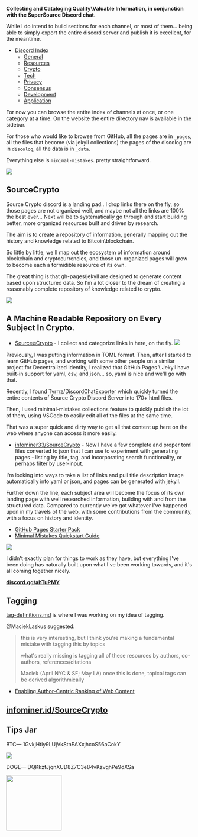 **Collecting and Cataloging Quality\Valuable Information, in conjunction with the SuperSource Discord chat.**

While I do intend to build sections for each channel, or most of them... being able to simply export the entire discord server and publish it is excellent, for the meantime.

* [Discord Index](https://infominer.id/SourceCrypto/discolog/)
  * [General](https://infominer.id/SourceCrypto/discolog/general/)
  * [Resources](https://infominer.id/SourceCrypto/discolog/resources/)
  * [Crypto](https://infominer.id/SourceCrypto/discolog/crypto/)
  * [Tech](https://infominer.id/SourceCrypto/discolog/tech/)
  * [Privacy](https://infominer.id/SourceCrypto/discolog/privacy/)
  * [Consensus](https://infominer.id/SourceCrypto/discolog/consensus/)
  * [Development](https://infominer.id/SourceCrypto/discolog/development/)
  * [Application](https://infominer.id/SourceCrypto/discolog/application/)

For now you can browse the entire index of channels at once, or one category at a time. On the website the entire directory nav is available in the sidebar.


For those who would like to browse from GitHub, all the pages are in `_pages`, all the files that become (via jekyll collections) the pages of the discolog are in `discolog`, all the data is in `_data`.  

Everything else is `minimal-mistakes`. pretty straightforward.


![](https://infominer.id/SourceCrypto/images/source-crypto-gh-og.png)

## SourceCrypto

Source Crypto discord is a landing pad.. I drop links there on the fly, so those pages are not organized well, and maybe not all the links are 100% the best ever... Next will be to systematically go through and start building better, more organized resources built and driven by research.

The aim is to create a repository of information, generally mapping out the history and knowledge related to Bitcoin\blockchain.

So little by little, we'll map out the ecosystem of information around blockchain and cryptocurrencies, and those un-organized pages will grow to become each a formidible resource of its own.

The great thing is that gh-pages\jekyll are designed to generate content based upon structured data. So I'm a lot closer to the dream of creating a reasonably complete repository of knowledge related to crypto.


![](https://infominer.id/SourceCrypto/images/Square-Crypto.png)

## A Machine Readable Repository on Every Subject In Crypto.


* [Source⧉Crypto](https://discord.gg/ahTuPMY) - I collect and categorize links in here, on the fly.
![](https://i.imgur.com/hLOk7yL.png)

Previously, I was putting information in TOML format. Then, after I started to learn GitHub pages, and working with some other people on a similar project for Decentralized Identity, I realized that GitHub Pages \ Jekyll have built-in support for yaml, csv, and json... so, yaml is nice and we'll go with that. 

Recently, I found [Tyrrrz/DiscordChatExporter](https://github.com/Tyrrrz/DiscordChatExporter/issues/75) which quickly turned the entire contents of Source Crypto Discord Server into 170+ html files. 

Then, I used minimal-mistakes collections feature to quickly publish the lot of them, using VSCode to easily edit all of the files at the same time.

 That was a super quick and dirty way to get all that content up here on the web where anyone can access it more easily.


* [infominer33/SourceCrypto](https://github.com/infominer33/SourceCrypto/_data/toml) -  Now I have a few complete and proper toml files converted to json that I can use to experiment with generating pages - listing by title, tag, and incorporating search functionality, or perhaps filter by user-input.

I'm looking into ways to take a list of links and pull title description image automatically into yaml or json, and pages can be generated with jekyll.

Further down the line, each subject area will become the focus of its own landing page with well researched information, building with and from the structured data. Compared to currently we've got whatever I've happened upon in my travels of the web, with some contributions from the community, with a focus on history and identity. 

* [GitHub Pages Starter Pack](https://infominer.id/gh-pages-starter-pack.html)
* [Minimal Mistakes Quickstart Guide](https://mmistakes.github.io/minimal-mistakes/docs/quick-start-guide/)


![](https://i.imgur.com/pYydLx7.png)

I didn't exactly plan for things to work as they have, but everything I've been doing has naturally built upon what I've been working towards, and it's all coming together nicely. 

<b><a href="https://discord.gg/ahTuPMY" target="_blank">discord.gg/ahTuPMY</a></b>

## Tagging

[tag-definitions.md](/tag-definitions/) is where I was working on my idea of tagging.

@MaciekLaskus suggested:
>this is very interesting, but I think you're making a fundamental mistake with tagging this by topics
>
>what's really missing is tagging all of these resources by authors, co-authors, references/citations
>
> Maciek (April NYC & SF; May LA)
 once this is done, topical tags can be derived algorithmically
* [Enabling Author-Centric Ranking of Web Content](http://citeseerx.ist.psu.edu/viewdoc/download?doi=10.1.1.397.8960&rep=rep1&type=pdf)

## <a href="https://infominer.id/SourceCrypto">infominer.id/SourceCrypto</a>

## Tips Jar 

BTC— 1GvkjHtiy9LUjVkStnEAXxjhcoS56aCokY

![](https://imgur.com/yXLLm9Bl.png) 

DOGE— DQKkzfJjqnXUD8Z7C3e84vKzvghPe9dXSa

<img src="https://imgur.com/z316u0c.png" width="150"> 
